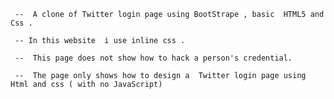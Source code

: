      
     
     
     --  A clone of Twitter login page using BootStrape , basic  HTML5 and  Css . 

     -- In this website  i use inline css .

     --  This page does not show how to hack a person's credential.
     
     --  The page only shows how to design a  Twitter login page using Html and css ( with no JavaScript) 

       
